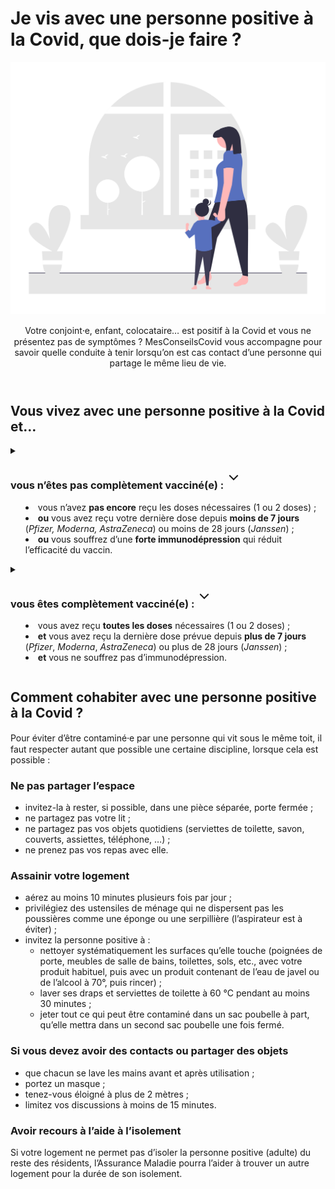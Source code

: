 # Je vis avec une personne positive à la Covid, que dois-je faire ?

<img src="illustrations/foyer.svg">

<header>
    <p class="big">Votre conjoint⸱e, enfant, colocataire… est positif à la Covid et vous ne présentez pas de symptômes ? MesConseilsCovid vous accompagne pour savoir quelle conduite à tenir lorsqu’on est cas contact d’une personne qui partage le même lieu de vie.</p>
</header>

## Vous vivez avec une personne positive à la Covid et…

<details id="personne-positive-schema-vaccinal-incomplet">

<summary>

<h3>
    vous n’êtes pas complètement vacciné(e) :
    <svg aria-hidden="true" xmlns="http://www.w3.org/2000/svg" width="30" height="30" viewBox="0 0 30 30" fill="none" stroke="currentColor" stroke-width="2" stroke-linecap="square" stroke-linejoin="arcs"><path d="m6 9 6 6 6-6"/></svg>
</h3>

<div class="explications">

* vous n’avez **pas encore** reçu les doses nécessaires (1 ou 2 doses) ;
* **ou** vous avez reçu votre dernière dose depuis **moins de 7 jours** (*Pfizer, Moderna, AstraZeneca*) ou moins de 28 jours (*Janssen*) ;
* **ou** vous souffrez d’une **forte immunodépression** qui réduit l’efficacité du vaccin.

</div>

</summary>

<p class="big">Voici ce que nous vous conseillons de faire :</p>

### 1. Faites un test et isolez-vous

<div class="conseil">

Même si vous ne présentez pas de symptômes, il faut vous faire tester dès que possible en laboratoire ou en pharmacie :

* Si le test est **positif** : isolez-vous pendant au moins **10 jours**. Vous pourrez lever l’isolement dès le 10<sup>e</sup> jour, si vous ne ressentez pas de fièvre depuis au moins 48 h.
* Si le test est **négatif**, vous devez vous isoler au moins 7 jours de plus que la personne positive.


</div>

Si vous ne pouvez pas télétravailler, l’Assurance Maladie pourra vous prescrire un arrêt de travail. Pour plus d’information, rendez-vous sur [declare.ameli.fr](https://declare.ameli.fr/).

### 2. Faites un test de contrôle

<div class="conseil">

Si des symptômes ne se déclarent pas entre-temps, **faites-vous tester à nouveau** (test PCR ou antigénique) 7 jours après la guérison ou la sortie de l’isolement de la personne positive.

* Si ce test est **négatif**, alors vous pouvez lever votre isolement.
* Si ce test est **positif**, alors restez isolé·e encore 10 jours au moins. Vous pourrez lever l’isolement dès le 10<sup>e</sup> jour, si vous ne ressentez pas de fièvre depuis au moins 48 h.

</div>

Voici un schéma illustrant la conduite à tenir dans votre situation :

<div class="timeline">
    <div>
        <a href="/illustrations/isolement-foyer-malade.png">
            <img src="/illustrations/isolement-foyer-malade.png"
                 alt="Frise chronologique représentant la période d’isolement">
        </a>
    </div>
</div>

</details>

<details id="personne-positive-schema-vaccinal-complet">

<summary>

<h3>
    vous êtes complètement vacciné(e) :
    <svg aria-hidden="true" xmlns="http://www.w3.org/2000/svg" width="30" height="30" viewBox="0 0 30 30" fill="none" stroke="currentColor" stroke-width="2" stroke-linecap="square" stroke-linejoin="arcs"><path d="m6 9 6 6 6-6"/></svg>
</h3>

<div class="explications">

* vous avez reçu **toutes les doses** nécessaires (1 ou 2 doses) ;
* **et** vous avez reçu la dernière dose prévue depuis **plus de 7 jours** (*Pfizer*, *Moderna*, *AstraZeneca*) ou plus de 28 jours (*Janssen*) ;
* **et** vous ne souffrez pas d’immunodépression.

</div>

</summary>

<p class="big">Voici ce que nous vous conseillons de faire :</p>

### 1. Faites un test

<div class="conseil">

Même si vous ne présentez pas de symptômes, il faut vous faire tester dès que possible en laboratoire ou en pharmacie :

* Si le test est **positif** : isolez-vous pendant au moins **10 jours**. Vous pourrez lever l’isolement dès le 10<sup>e</sup> jour, si vous ne ressentez pas de fièvre depuis au moins 48 h.
* Si le test est **négatif**, il ne faut pas vous isoler mais restez prudent(e) :
    * portez le masque à l’intérieur et à l’extérieur, même dans les lieux qui ne l’exigent plus (restaurant, musées…) ;
    * évitez de rencontrer des personnes vulnérables ou fragiles ;
    * surveillez votre état : température, symptômes…

</div>

Si vous ne pouvez pas télétravailler, l’Assurance Maladie pourra vous prescrire un arrêt de travail. Pour plus d’information, rendez-vous sur [declare.ameli.fr](https://declare.ameli.fr/).

### 2. Faites un test de contrôle

<div class="conseil">

Si votre premier test était **négatif**, vous devez faire un test de contrôle (PCR ou antigénique) **7 jours après la guérison** de la personne malade (soit 17 jours depuis son test positif ou le début de ses symptômes).

</div>

Si le résultat de ce test de contrôle est :

* **négatif** : vous pourrez retirer le masque dans les lieux où il n’est plus obligatoire et reprendre prudemment votre vie sociale ;
* **positif** : il faut vous isoler au moins 10 jours à partir de la date du test, et surveiller l’apparition de symptômes. Il n’est pas nécessaire de faire un test de contrôle pour sortir de l’isolement.

<div class="conseil conseil-jaune">

Attention, si vous ressentez des **symptômes** avant la date prévue de votre test de contrôle (17<sup>e</sup> jour), il faut vous faire tester dès que possible et vous isoler en attendant le résultat.

</div>

</details>


## Comment cohabiter avec une personne positive à la Covid ?

<p class="big">Pour éviter d’être contaminé⸱e par une personne qui vit sous le même toit, il faut respecter autant que possible une certaine discipline, lorsque cela est possible :</p>

### Ne pas partager l’espace

* invitez-la à rester, si possible, dans une pièce séparée, porte fermée ;
* ne partagez pas votre lit ;
* ne partagez pas vos objets quotidiens (serviettes de toilette, savon, couverts, assiettes, téléphone, …) ;
* ne prenez pas vos repas avec elle.


### Assainir votre logement

* aérez au moins 10 minutes plusieurs fois par jour ;
* privilégiez des ustensiles de ménage qui ne dispersent pas les poussières comme une éponge ou une serpillière (l’aspirateur est à éviter) ;
* invitez la personne positive à :
  - nettoyer systématiquement les surfaces qu’elle touche (poignées de porte, meubles de salle de bains, toilettes, sols, etc., avec votre produit habituel, puis avec un produit contenant de l’eau de javel ou de l’alcool à 70°, puis rincer) ;
  - laver ses draps et serviettes de toilette à 60 °C pendant au moins 30 minutes ;
  - jeter tout ce qui peut être contaminé dans un sac poubelle à part, qu’elle mettra dans un second sac poubelle une fois fermé.

### Si vous devez avoir des contacts ou partager des objets

* que chacun se lave les mains avant et après utilisation ;
* portez un masque ;
* tenez-vous éloigné à plus de 2 mètres ;
* limitez vos discussions à moins de 15 minutes.

### Avoir recours à l’aide à l’isolement

Si votre logement ne permet pas d’isoler la personne positive (adulte) du reste des résidents, l’Assurance Maladie pourra l’aider à trouver un autre logement pour la durée de son isolement.
